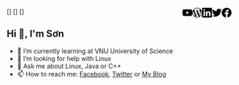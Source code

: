 [<img width="22px" alt="Facebook" align="right" src="./assets/facebook.svg" />][facebook]
[<img width="22px" alt="Twitter" align="right" src="./assets/twitter.svg" />][twitter]
[<img width="22px" alt="LinkedIn" align="right" src="./assets/linkedin.svg" />]
[<img width="22px" alt="WordPress" align="right" src="./assets/wordpress.svg" />]
[<img width="22px" alt="Youtube" align="right" src="./assets/youtube.svg" />]
<!-- Source : https://simpleicons.org/ -->

## Hi 👋, I'm Sơn

- 🌱 I’m currently learning at VNU University of Science
- 🤔 I’m looking for help with Linux
- 💬 Ask me about Linux, Java or C++
- 📫 How to reach me: [Facebook](https://www.facebook.com/vosxvo), [Twitter](https://twitter.com/vosxvo) or [My Blog](https://vosxvo.com)

[facebook]:https://www.facebook.com/vosxvo
[twitter]:https://twitter.com/vosxvo

<!--
**vosxvo/vosxvo** is a ✨ _special_ ✨ repository because its `README.md` (this file) appears on your GitHub profile.

Here are some ideas to get you started:

- 🔭 I’m currently working on ...
- 🌱 I’m currently learning ...
- 👯 I’m looking to collaborate on ...
- 🤔 I’m looking for help with ...
- 💬 Ask me about ...
- 📫 How to reach me: ...
- 😄 Pronouns: ...
- ⚡ Fun fact: ...
-->
